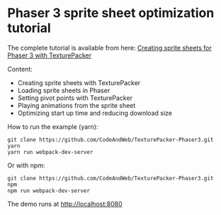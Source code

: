 Phaser 3 sprite sheet optimization tutorial
===========================================

The complete tutorial is available from here: [Creating sprite sheets for Phaser 3 with TexturePacker](https://www.codeandweb.com/texturepacker/tutorials/how-to-create-sprite-sheets-for-phaser3)

Content:

- Creating sprite sheets with TexturePacker
- Loading sprite sheets in Phaser
- Setting pivot points with TexturePacker
- Playing animations from the sprite sheet
- Optimizing start up time and reducing download size

How to run the example (yarn):

    git clone https://github.com/CodeAndWeb/TexturePacker-Phaser3.git
    yarn
    yarn run webpack-dev-server

Or with npm:

    git clone https://github.com/CodeAndWeb/TexturePacker-Phaser3.git
    npm
    npm run webpack-dev-server

The demo runs at [http://localhost:8080](http://localhost:8080)
